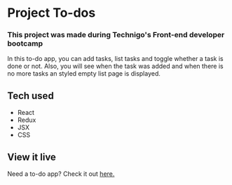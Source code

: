 # Project To-dos

### This project was made during Technigo's Front-end developer bootcamp

In this to-do app, you can add tasks, list tasks and toggle whether a task is done or not. Also, you will see when the task was added and when there is no more tasks an styled empty list page is displayed.

## Tech used

* React
* Redux
* JSX
* CSS

## View it live

Need a to-do app? Check it out <a href="https://to-do-todayapp.netlify.app">here.</a>

